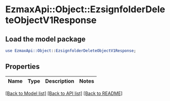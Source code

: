 # EzmaxApi::Object::EzsignfolderDeleteObjectV1Response

## Load the model package
```perl
use EzmaxApi::Object::EzsignfolderDeleteObjectV1Response;
```

## Properties
Name | Type | Description | Notes
------------ | ------------- | ------------- | -------------

[[Back to Model list]](../README.md#documentation-for-models) [[Back to API list]](../README.md#documentation-for-api-endpoints) [[Back to README]](../README.md)


